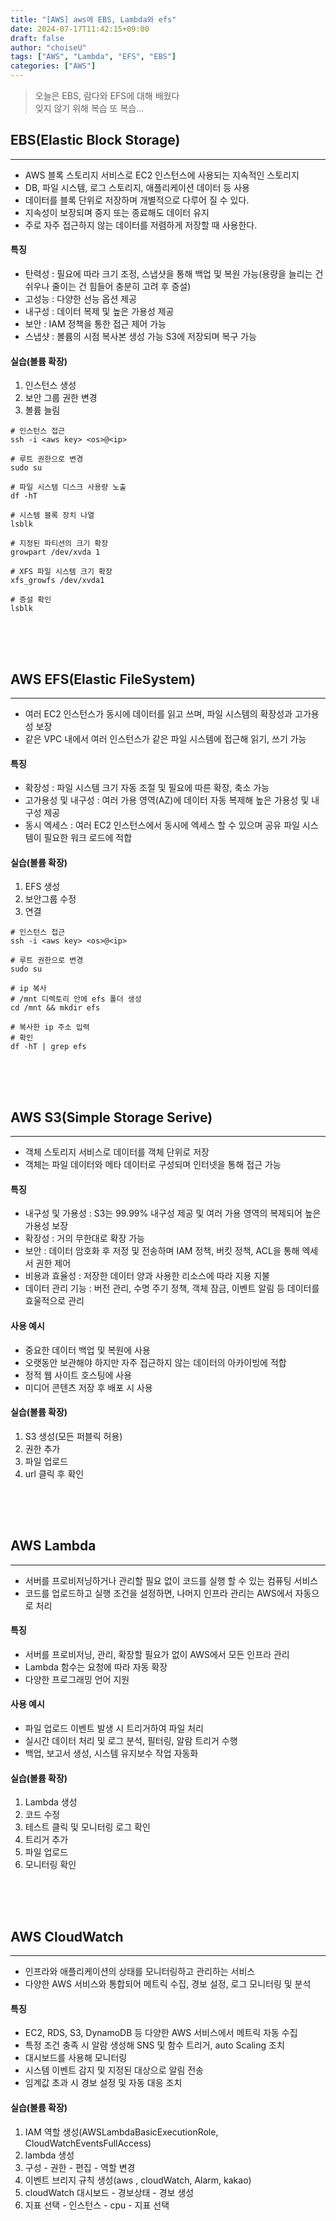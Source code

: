 ```yaml
---
title: "[AWS] aws에 EBS, Lambda와 efs"
date: 2024-07-17T11:42:15+09:00
draft: false
author: "choiseU"
tags: ["AWS", "Lambda", "EFS", "EBS"]
categories: ["AWS"]
---
```

> 오늘은 EBS, 람다와 EFS에 대해 배웠다    
> 잊지 않기 위해 복습 또 복습...

## EBS(Elastic Block Storage)
*** 
- AWS 블록 스토리지 서비스로 EC2 인스턴스에 사용되는 지속적인 스토리지
- DB, 파일 시스템, 로그 스토리지, 애플리케이션 데이터 등 사용
- 데이터를 블록 단위로 저장하며 개별적으로 다루어 질 수 있다.
- 지속성이 보장되며 중지 또는 종료해도 데이터 유지
- 주로 자주 접근하지 않는 데이터를 저렴하게 저장할 때 사용한다.

#### 특징
- 탄력성 : 필요에 따라 크기 조정, 스냅샷을 통해 백업 및 복원 가능(용량을 늘리는 건 쉬우나 줄이는 건 힘들어 충분히 고려 후 증설)
- 고성능 : 다양한 선능 옵션 제공
- 내구성 : 데이터 복제 및 높은 가용성 제공
- 보안 : IAM 정책을 통한 접근 제어 가능
- 스냅샷 : 볼륨의 시점 복사본 생성 가능 S3에 저장되며 복구 가능

#### 실습(볼륨 확장)
1. 인스턴스 생성
2. 보안 그룹 권한 변경
3. 볼륨 늘림

```shell
# 인스턴스 접근
ssh -i <aws key> <os>@<ip>

# 루트 권한으로 변경
sudo su

# 파일 시스템 디스크 사용량 노출
df -hT

# 시스템 블록 장치 나열
lsblk

# 지정된 파티션의 크기 확장
growpart /dev/xvda 1

# XFS 파일 시스템 크기 확장
xfs_growfs /dev/xvda1

# 증설 확인
lsblk
```

<div style="height: 50px;"></div>

## AWS EFS(Elastic FileSystem)
*** 
- 여러 EC2 인스턴스가 동시에 데이터를 읽고 쓰며, 파일 시스템의 확장성과 고가용성 보장
- 같은 VPC 내에서 여러 인스턴스가 같은 파일 시스템에 접근해 읽기, 쓰기 가능

#### 특징
- 확장성 : 파일 시스템 크기 자동 조절 및 필요에 따른 확장, 축소 가능
- 고가용성 및 내구성 : 여러 가용 영역(AZ)에 데이터 자동 복제해 높은 가용성 및 내구성 제공
- 동시 엑세스 : 여러 EC2 인스턴스에서 동시에 엑세스 할 수 있으며 공유 파일 시스템이 필요한 워크 로드에 적합

#### 실습(볼륨 확장)
1. EFS 생성
2. 보안그룹 수정
3. 연결

```shell
# 인스턴스 접근
ssh -i <aws key> <os>@<ip>

# 루트 권한으로 변경
sudo su

# ip 복사
# /mnt 디렉토리 안에 efs 폴더 생성
cd /mnt && mkdir efs

# 복사한 ip 주소 입력
# 확인
df -hT | grep efs
```

<div style="height: 50px;"></div>

## AWS S3(Simple Storage Serive)
*** 
- 객체 스토리지 서비스로 데이터를 객체 단위로 저장
- 객체는 파일 데이터와 메타 데이터로 구성되며 인터넷을 통해 접근 가능

#### 특징
- 내구성 및 가용성 : S3는 99.99% 내구성 제공 및 여러 가용 영역의 복제되어 높은 가용성 보장
- 확장성 : 거의 무한대로 확장 가능
- 보안 : 데이터 암호화 후 저정 및 전송하며 IAM 정책, 버킷 정책, ACL을 통해 엑세서 권한 제어
- 비용과 효율성 : 저장한 데이터 양과 사용한 리소스에 따라 지용 지불
- 데이터 관리 기능 : 버전 관리, 수명 주기 정책, 객체 잠금, 이벤트 알림 등 데이터를 효울적으로 관리

#### 사용 예시
- 중요한 데이터 백업 및 복원에 사용
- 오랫동안 보관해야 하지만 자주 접근하지 않는 데이터의 아카이빙에 적합
- 정적 웹 사이트 호스팅에 사용
- 미디어 콘텐츠 저장 후 배포 시 사용

#### 실습(볼륨 확장)
1. S3 생성(모든 퍼블릭 허용)
2. 권한 추가
3. 파일 업로드
4. url 클릭 후 확인

<div style="height: 50px;"></div>

## AWS Lambda
*** 
- 서버를 프로비저닝하거나 관리할 필요 없이 코드를 실행 할 수 있는 컴퓨팅 서비스
- 코드를 업로드하고 실행 조건을 설정하면, 나머지 인프라 관리는 AWS에서 자동으로 처리

#### 특징
- 서버를 프로비저닝, 관리, 확장할 필요가 없이 AWS에서 모든 인프라 관리
- Lambda 함수는 요청에 따라 자동 확장
- 다양한 프로그래밍 언어 지원

#### 사용 예시
- 파일 업로드 이벤트 발생 시 트리거하여 파일 처리
- 실시간 데이터 처리 및 로그 분석, 필터링, 알람 트리거 수행
- 백업, 보고서 생성, 시스템 유지보수 작업 자동화

#### 실습(볼륨 확장)
1. Lambda 생성
2. 코드 수정
3. 테스트 클릭 및 모니터링 로그 확인
4. 트리거 추가
5. 파일 업로드
6. 모니터링 확인

<div style="height: 50px;"></div>

## AWS CloudWatch
*** 
- 인프라와 애플리케이션의 상태를 모니터링하고 관리하는 서비스
- 다양한 AWS 서비스와 통합되어 메트릭 수집, 경보 설정, 로그 모니터링 및 분석

#### 특징
- EC2, RDS, S3, DynamoDB 등 다양한 AWS 서비스에서 메트릭 자동 수집
- 특정 조건 충족 시 알람 생성해 SNS 및 함수 트리거, auto Scaling 조치
- 대시보드를 사용해 모니터링
- 시스템 이벤트 감지 및 지정된 대상으로 알림 전송
- 임계값 초과 시 경보 설정 및 자동 대응 조치

#### 실습(볼륨 확장)
1. IAM 역할 생성(AWSLambdaBasicExecutionRole, CloudWatchEventsFullAccess)
2. lambda 생성 
3. 구성 - 권한 - 편집 - 역할 변경 
4. 이벤트 브리지 규칙 생성(aws , cloudWatch, Alarm, kakao)
5. cloudWatch 대시보드 - 경보상태 - 경보 생성 
6. 지표 선택 - 인스턴스 - cpu - 지표  선택


